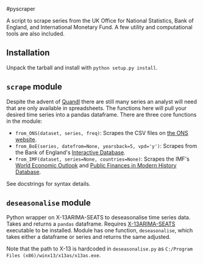 #pyscraper

A script to scrape series from the UK Office for National Statistics, Bank of England, and International Monetary Fund. A few utility and computational tools are also included.

## Installation

Unpack the tarball and install with `python setup.py install`.

## `scrape` module

Despite the advent of [Quandl](http://www.quandl.com) there are still many series an analyst will need that are only available in spreadsheets. The functions here will pull your desired time series into a pandas dataframe. There are three core functions in the module:

 - `from_ONS(dataset, series, freq)`: Scrapes the CSV files on [the ONS website](http://www.ons.gov.uk/ons/datasets-and-tables/index.html?content-type=Dataset&pubdateRangeType=allDates&sortBy=pubdate&sortDirection=DESCENDING&newquery=*&pageSize=50&applyFilters=true&content-type-orig=%22Dataset%22+OR+content-type_original%3A%22Reference+table%22).
 - `from_BoE(series, datefrom=None, yearsback=5, vpd='y')`: Scrapes from the Bank of England's [Interactive Database](http://www.bankofengland.co.uk/boeapps/iadb/newintermed.asp).
 - `from_IMF(dataset, series=None, countries=None)`: Scrapes the IMF's [World Economic Outlook](http://www.imf.org/external/ns/cs.aspx?id=29) and [Public Finances in Modern History Database](http://www.imf.org/external/np/fad/histdb/).

See docstrings for syntax details.

## `deseasonalise` module

Python wrapper on X-13ARIMA-SEATS to deseasonalise time series data. Takes and returns a `pandas` dataframe. Requires [X-13ARIMA-SEATS](https://www.census.gov/srd/www/x13as/) executable to be installed. Module has one function, `deseasonalise`, which takes either a dataframe or series and returns the same adjusted.

Note that the path to X-13 is hardcoded in `deseasonalise.py` as `C:/Program Files (x86)/winx13/x13as/x13as.exe`.
